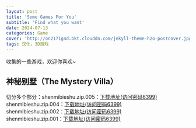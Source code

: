 ```yaml
---
layout: post
title: 'Some Games For You'
subtitle: 'Find what you want'
date: 2024-07-13
categories: Game
cover: 'http://on2171g4d.bkt.clouddn.com/jekyll-theme-h2o-postcover.jpg'
tags: 汉化，3D游戏
---
```


收集的一些游戏，欢迎你喜欢~

## 神秘别墅（The Mystery Villa）
切分多个部分：shenmibieshu.zip.005：[下载地址(访问密码6399)](https://url67.ctfile.com/f/36174967-1323006857-fd8ad5?p=6399) 
shenmibieshu.zip.004：[下载地址(访问密码6399)](https://url67.ctfile.com/f/36174967-1323012821-f46936?p=6399)  
shenmibieshu.zip.002：[下载地址(访问密码6399)](https://url67.ctfile.com/f/36174967-1323009896-666353?p=6399)  
shenmibieshu.zip.001：[下载地址(访问密码6399)](https://url67.ctfile.com/f/36174967-1323006857-fd8ad5?p=6399)  
